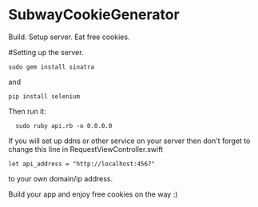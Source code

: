 # SubwayCookieGenerator
Build. Setup server. Eat free cookies.




#Setting up the server.

```
sudo gem install sinatra
```
and 
```
pip install selenium
```

Then run it: 
```
  sudo ruby api.rb -o 0.0.0.0
```

If you will set up ddns or other service on your server then don't forget to change this line in RequestViewController.swift

```
let api_address = "http://localhost:4567"
```
to your own domain/ip address. 


Build your app and enjoy free cookies on the way :) 
